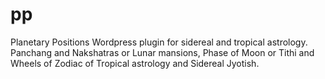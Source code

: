 # pp

Planetary Positions Wordpress plugin for sidereal and tropical astrology. Panchang and Nakshatras or Lunar mansions, Phase of Moon or Tithi and Wheels of Zodiac of Tropical astrology and Sidereal Jyotish.